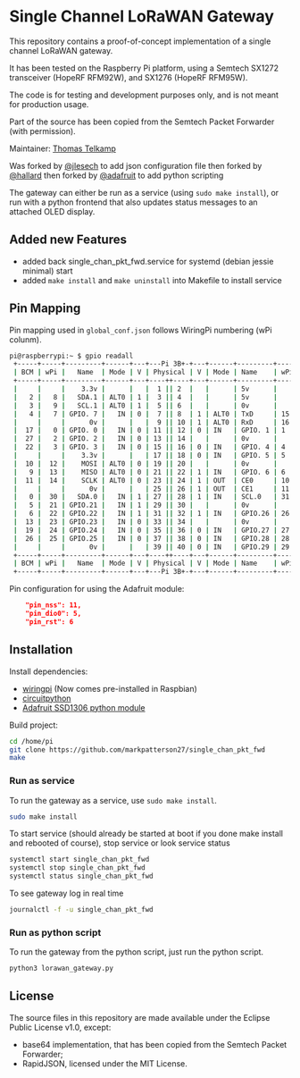 # Single Channel LoRaWAN Gateway

This repository contains a proof-of-concept implementation of a single
channel LoRaWAN gateway.

It has been tested on the Raspberry Pi platform, using a Semtech SX1272
transceiver (HopeRF RFM92W), and SX1276 (HopeRF RFM95W).

The code is for testing and development purposes only, and is not meant
for production usage.

Part of the source has been copied from the Semtech Packet Forwarder
(with permission).

Maintainer: [Thomas Telkamp](thomas@telkamp.eu)

Was forked by [@jlesech](https://github.com/tftelkamp/single_chan_pkt_fwd) to add json configuration file
then forked by [@hallard](https://github.com/hallard/single_chan_pkt_fwd)
then forked by [@adafruit](https://github.com/adafruit/single_chan_pkt_fwd) to add python scripting

The gateway can either be run as a service (using `sudo make install`), or run with a python frontend that also updates status messages to an attached OLED display.

## Added new Features

- added back single_chan_pkt_fwd.service for systemd (debian jessie minimal) start
- added `make install` and `make uninstall` into Makefile to install service

## Pin Mapping

Pin mapping used in `global_conf.json` follows WiringPi numbering (wPi colunm).

```bash
pi@raspberrypi:~ $ gpio readall
 +-----+-----+---------+------+---+---Pi 3B+-+---+------+---------+-----+-----+
 | BCM | wPi |   Name  | Mode | V | Physical | V | Mode | Name    | wPi | BCM |
 +-----+-----+---------+------+---+----++----+---+------+---------+-----+-----+
 |     |     |    3.3v |      |   |  1 || 2  |   |      | 5v      |     |     |
 |   2 |   8 |   SDA.1 | ALT0 | 1 |  3 || 4  |   |      | 5v      |     |     |
 |   3 |   9 |   SCL.1 | ALT0 | 1 |  5 || 6  |   |      | 0v      |     |     |
 |   4 |   7 | GPIO. 7 |   IN | 0 |  7 || 8  | 1 | ALT0 | TxD     | 15  | 14  |
 |     |     |      0v |      |   |  9 || 10 | 1 | ALT0 | RxD     | 16  | 15  |
 |  17 |   0 | GPIO. 0 |   IN | 0 | 11 || 12 | 0 | IN   | GPIO. 1 | 1   | 18  |
 |  27 |   2 | GPIO. 2 |   IN | 0 | 13 || 14 |   |      | 0v      |     |     |
 |  22 |   3 | GPIO. 3 |   IN | 0 | 15 || 16 | 0 | IN   | GPIO. 4 | 4   | 23  |
 |     |     |    3.3v |      |   | 17 || 18 | 0 | IN   | GPIO. 5 | 5   | 24  |
 |  10 |  12 |    MOSI | ALT0 | 0 | 19 || 20 |   |      | 0v      |     |     |
 |   9 |  13 |    MISO | ALT0 | 0 | 21 || 22 | 1 | IN   | GPIO. 6 | 6   | 25  |
 |  11 |  14 |    SCLK | ALT0 | 0 | 23 || 24 | 1 | OUT  | CE0     | 10  | 8   |
 |     |     |      0v |      |   | 25 || 26 | 1 | OUT  | CE1     | 11  | 7   |
 |   0 |  30 |   SDA.0 |   IN | 1 | 27 || 28 | 1 | IN   | SCL.0   | 31  | 1   |
 |   5 |  21 | GPIO.21 |   IN | 1 | 29 || 30 |   |      | 0v      |     |     |
 |   6 |  22 | GPIO.22 |   IN | 1 | 31 || 32 | 1 | IN   | GPIO.26 | 26  | 12  |
 |  13 |  23 | GPIO.23 |   IN | 0 | 33 || 34 |   |      | 0v      |     |     |
 |  19 |  24 | GPIO.24 |   IN | 0 | 35 || 36 | 0 | IN   | GPIO.27 | 27  | 16  |
 |  26 |  25 | GPIO.25 |   IN | 0 | 37 || 38 | 0 | IN   | GPIO.28 | 28  | 20  |
 |     |     |      0v |      |   | 39 || 40 | 0 | IN   | GPIO.29 | 29  | 21  |
 +-----+-----+---------+------+---+----++----+---+------+---------+-----+-----+
 | BCM | wPi |   Name  | Mode | V | Physical | V | Mode | Name    | wPi | BCM |
 +-----+-----+---------+------+---+---Pi 3B+-+---+------+---------+-----+-----+
```

Pin configuration for using the Adafruit module:

```json
    "pin_nss": 11,
    "pin_dio0": 5,
    "pin_rst": 6
```

## Installation

Install dependencies:

- [wiringpi](http://wiringpi.com) (Now comes pre-installed in Raspbian)
- [circuitpython](https://learn.adafruit.com/circuitpython-on-raspberrypi-linux/installing-circuitpython-on-raspberry-pi)
- [Adafruit SSD1306 python module](https://github.com/adafruit/Adafruit_CircuitPython_SSD1306)

Build project:

```bash
cd /home/pi
git clone https://github.com/markpatterson27/single_chan_pkt_fwd
make
```

### Run as service

To run the gateway as a service, use `sudo make install`.

```bash
sudo make install
```

To start service (should already be started at boot if you done make install and rebooted of course), stop service or look service status

```bash
systemctl start single_chan_pkt_fwd
systemctl stop single_chan_pkt_fwd
systemctl status single_chan_pkt_fwd
```

To see gateway log in real time

```bash
journalctl -f -u single_chan_pkt_fwd
```

### Run as python script

To run the gateway from the python script, just run the python script.

```bash
python3 lorawan_gateway.py
```

## License

The source files in this repository are made available under the Eclipse Public License v1.0, except:

- base64 implementation, that has been copied from the Semtech Packet Forwarder;
- RapidJSON, licensed under the MIT License.
